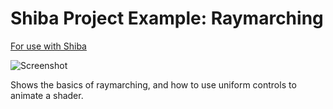 # Shiba Project Example: Raymarching

[For use with Shiba](https://github.com/KoltesDigital/shiba)

![Screenshot](Screenshot.png)

Shows the basics of raymarching, and how to use uniform controls to animate a shader.
